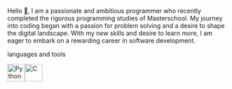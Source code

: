 Hello 👋, I am a passionate and ambitious programmer who recently completed the rigorous programming studies of Masterschool. My journey into coding began with a passion for problem solving and a desire to shape the digital landscape. With my new skills and desire to learn more, I am eager to embark on a rewarding career in software development.
<p>languages and tools</p>
<div style="display: flex; align-items: center;">
    <img src="https://cdn3.iconfinder.com/data/icons/logos-and-brands-adobe/512/267_Python-512.png" alt="Python" width="40" height="40"/>
    <img src="https://cdn-icons-png.flaticon.com/512/1532/1532556.png" alt="C" width="40" height="40"/>
</div>
